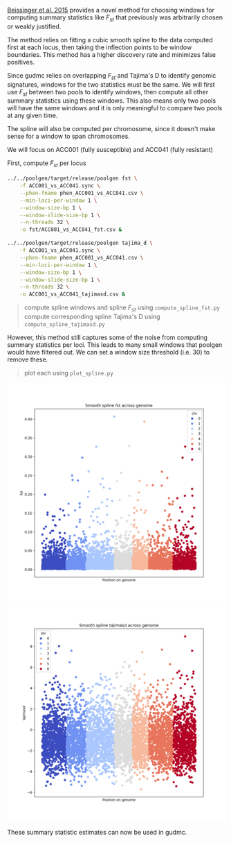 [Beissinger et al. 2015](https://gsejournal.biomedcentral.com/articles/10.1186/s12711-015-0105-9) provides a novel method for choosing windows for computing summary statistics like $F_{st}$ that previously was arbitrarily chosen or weakly justified.

The method relies on fitting a cubic smooth spline to the data computed first at each locus, then taking the inflection points to be window boundaries. This method has a higher discovery rate and minimizes false positives.

Since gudmc relies on overlapping $F_{st}$ and Tajima's D to identify genomic signatures, windows for the two statistics must be the same. We will first use $F_{st}$ between two pools to identify windows, then compute all other summary statistics using these windows. This also means only two pools will have the same windows and it is only meaningful to compare two pools at any given time.

The spline will also be computed per chromosome, since it doesn't make sense for a window to span chromosomes.

We will focus on ACC001 (fully susceptible) and ACC041 (fully resistant)

First, compute $F_{st}$ per locus
```bash
../../poolgen/target/release/poolgen fst \
    -f ACC001_vs_ACC041.sync \
    --phen-fname phen_ACC001_vs_ACC041.csv \
    --min-loci-per-window 1 \
    --window-size-bp 1 \
    --window-slide-size-bp 1 \
    --n-threads 32 \
    -o fst/ACC001_vs_ACC041_fst.csv &
```
```bash
../../poolgen/target/release/poolgen tajima_d \
    -f ACC001_vs_ACC041.sync \
    --phen-fname phen_ACC001_vs_ACC041.csv \
    --min-loci-per-window 1 \
    --window-size-bp 1 \
    --window-slide-size-bp 1 \
    --n-threads 32 \
    -o ACC001_vs_ACC041_tajimasd.csv &
```

> compute spline windows and spline $F_{st}$ using `compute_spline_fst.py`
> compute corresponding spline Tajima's D using `compute_spline_tajimasd.py`

However, this method still captures some of the noise from computing summary statistics per loci. This leads to many small windows that poolgen would have filtered out. 
We can set a window size threshold (i.e. 30) to remove these.

> plot each using `plot_spline.py`

<img src="figures/spline_fst.png" alt="spline_fst" width="700px"/>
<img src="figures/spline_tajimasd.png" alt="spline_tajimasd" width="700px"/>

These summary statistic estimates can now be used in gudmc.